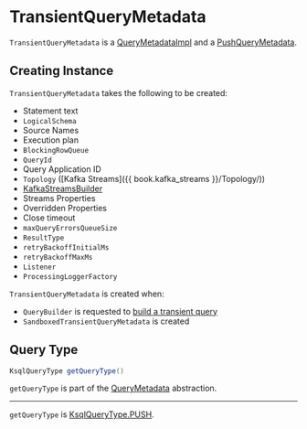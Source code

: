 # TransientQueryMetadata

`TransientQueryMetadata` is a [QueryMetadataImpl](QueryMetadataImpl.md) and a [PushQueryMetadata](PushQueryMetadata.md).

## Creating Instance

`TransientQueryMetadata` takes the following to be created:

* <span id="statementString"> Statement text
* <span id="logicalSchema"> `LogicalSchema`
* <span id="sourceNames"> Source Names
* <span id="executionPlan"> Execution plan
* <span id="rowQueue"> `BlockingRowQueue`
* <span id="queryId"> `QueryId`
* <span id="queryApplicationId"> Query Application ID
* <span id="topology"> `Topology` ([Kafka Streams]({{ book.kafka_streams }}/Topology/))
* <span id="kafkaStreamsBuilder"> [KafkaStreamsBuilder](KafkaStreamsBuilder.md)
* <span id="streamsProperties"> Streams Properties
* <span id="overriddenProperties"> Overridden Properties
* <span id="closeTimeout"> Close timeout
* <span id="maxQueryErrorsQueueSize"> `maxQueryErrorsQueueSize`
* <span id="resultType"> `ResultType`
* <span id="retryBackoffInitialMs"> `retryBackoffInitialMs`
* <span id="retryBackoffMaxMs"> `retryBackoffMaxMs`
* <span id="listener"> `Listener`
* <span id="loggerFactory"> `ProcessingLoggerFactory`

`TransientQueryMetadata` is created when:

* `QueryBuilder` is requested to [build a transient query](QueryBuilder.md#buildTransientQuery)
* `SandboxedTransientQueryMetadata` is created

## <span id="getQueryType"> Query Type

```java
KsqlQueryType getQueryType()
```

`getQueryType` is part of the [QueryMetadata](QueryMetadata.md#getQueryType) abstraction.

---

`getQueryType` is [KsqlQueryType.PUSH](KsqlQueryType.md#PUSH).
